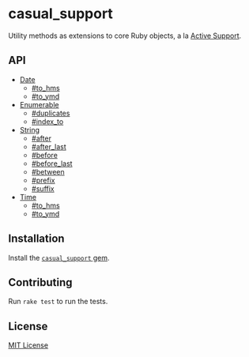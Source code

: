 # casual_support

Utility methods as extensions to core Ruby objects, a la
[Active Support](https://guides.rubyonrails.org/active_support_core_extensions.html).


## API

- [Date](https://www.rubydoc.info/gems/casual_support/Date)
  - [#to_hms](https://www.rubydoc.info/gems/casual_support/Date:to_hms)
  - [#to_ymd](https://www.rubydoc.info/gems/casual_support/Date:to_ymd)
- [Enumerable](https://www.rubydoc.info/gems/casual_support/Enumerable)
  - [#duplicates](https://www.rubydoc.info/gems/casual_support/Enumerable:duplicates)
  - [#index_to](https://www.rubydoc.info/gems/casual_support/Enumerable:index_to)
- [String](https://www.rubydoc.info/gems/casual_support/String)
  - [#after](https://www.rubydoc.info/gems/casual_support/String:after)
  - [#after_last](https://www.rubydoc.info/gems/casual_support/String:after_last)
  - [#before](https://www.rubydoc.info/gems/casual_support/String:before)
  - [#before_last](https://www.rubydoc.info/gems/casual_support/String:before_last)
  - [#between](https://www.rubydoc.info/gems/casual_support/String:between)
  - [#prefix](https://www.rubydoc.info/gems/casual_support/String:prefix)
  - [#suffix](https://www.rubydoc.info/gems/casual_support/String:suffix)
- [Time](https://www.rubydoc.info/gems/casual_support/Time)
  - [#to_hms](https://www.rubydoc.info/gems/casual_support/Time:to_hms)
  - [#to_ymd](https://www.rubydoc.info/gems/casual_support/Time:to_ymd)


## Installation

Install the [`casual_support` gem](https://rubygems.org/gems/casual_support).


## Contributing

Run `rake test` to run the tests.


## License

[MIT License](https://opensource.org/licenses/MIT)
